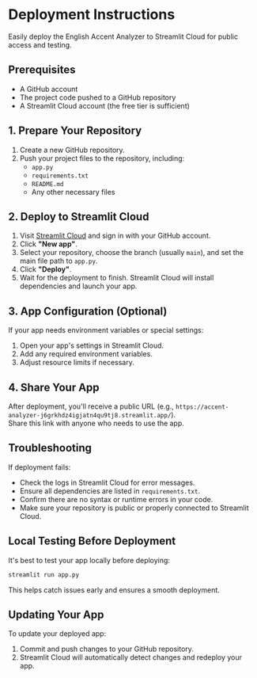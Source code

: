 
# Deployment Instructions

Easily deploy the English Accent Analyzer to Streamlit Cloud for public access and testing.

## Prerequisites

- A GitHub account
- The project code pushed to a GitHub repository
- A Streamlit Cloud account (the free tier is sufficient)

## 1. Prepare Your Repository

1. Create a new GitHub repository.
2. Push your project files to the repository, including:
   - `app.py`
   - `requirements.txt`
   - `README.md`
   - Any other necessary files

## 2. Deploy to Streamlit Cloud

1. Visit [Streamlit Cloud](https://streamlit.io/cloud) and sign in with your GitHub account.
2. Click **"New app"**.
3. Select your repository, choose the branch (usually `main`), and set the main file path to `app.py`.
4. Click **"Deploy"**.
5. Wait for the deployment to finish. Streamlit Cloud will install dependencies and launch your app.

## 3. App Configuration (Optional)

If your app needs environment variables or special settings:

1. Open your app's settings in Streamlit Cloud.
2. Add any required environment variables.
3. Adjust resource limits if necessary.

## 4. Share Your App

After deployment, you'll receive a public URL (e.g., `https://accent-analyzer-j6grkhdz4igjatn4qu9tj8.streamlit.app/`).  
Share this link with anyone who needs to use the app.

## Troubleshooting

If deployment fails:

- Check the logs in Streamlit Cloud for error messages.
- Ensure all dependencies are listed in `requirements.txt`.
- Confirm there are no syntax or runtime errors in your code.
- Make sure your repository is public or properly connected to Streamlit Cloud.

## Local Testing Before Deployment

It's best to test your app locally before deploying:

```bash
streamlit run app.py
```

This helps catch issues early and ensures a smooth deployment.

## Updating Your App

To update your deployed app:

1. Commit and push changes to your GitHub repository.
2. Streamlit Cloud will automatically detect changes and redeploy your app.



